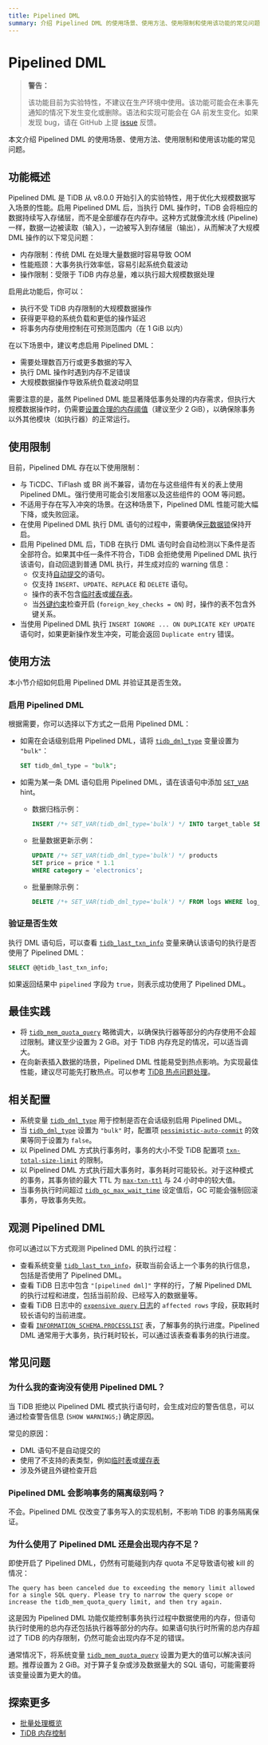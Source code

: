 ```yaml
---
title: Pipelined DML
summary: 介绍 Pipelined DML 的使用场景、使用方法、使用限制和使用该功能的常见问题。Pipelined DML 增强了 TiDB 批量处理的能力，使得事务大小不再受到 TiDB 内存限制。
---
```


# Pipelined DML

> **警告：**
>
> 该功能目前为实验特性，不建议在生产环境中使用。该功能可能会在未事先通知的情况下发生变化或删除。语法和实现可能会在 GA 前发生变化。如果发现 bug，请在 GitHub 上提 [issue](https://github.com/pingcap/tidb/issues) 反馈。

本文介绍 Pipelined DML 的使用场景、使用方法、使用限制和使用该功能的常见问题。

## 功能概述

Pipelined DML 是 TiDB 从 v8.0.0 开始引入的实验特性，用于优化大规模数据写入场景的性能。启用 Pipelined DML 后，当执行 DML 操作时，TiDB 会将相应的数据持续写入存储层，而不是全部缓存在内存中。这种方式就像流水线 (Pipeline) 一样，数据一边被读取（输入），一边被写入到存储层（输出），从而解决了大规模 DML 操作的以下常见问题：

- 内存限制：传统 DML 在处理大量数据时容易导致 OOM
- 性能瓶颈：大事务执行效率低，容易引起系统负载波动
- 操作限制：受限于 TiDB 内存总量，难以执行超大规模数据处理

启用此功能后，你可以：

- 执行不受 TiDB 内存限制的大规模数据操作
- 获得更平稳的系统负载和更低的操作延迟
- 将事务内存使用控制在可预测范围内（在 1 GiB 以内）

在以下场景中，建议考虑启用 Pipelined DML：

- 需要处理数百万行或更多数据的写入
- 执行 DML 操作时遇到内存不足错误
- 大规模数据操作导致系统负载波动明显

需要注意的是，虽然 Pipelined DML 能显著降低事务处理的内存需求，但执行大规模数据操作时，仍需要[设置合理的内存阈值](/system-variables.md#tidb_mem_quota_query)（建议至少 2 GiB），以确保除事务以外其他模块（如执行器）的正常运行。

## 使用限制

目前，Pipelined DML 存在以下使用限制：

- 与 TiCDC、TiFlash 或 BR 尚不兼容，请勿在与这些组件有关的表上使用 Pipelined DML。强行使用可能会引发阻塞以及这些组件的 OOM 等问题。
- 不适用于存在写入冲突的场景。在这种场景下，Pipelined DML 性能可能大幅下降，或失败回滚。
- 在使用 Pipelined DML 执行 DML 语句的过程中，需要确保[元数据锁](/metadata-lock.md)保持开启。
- 启用 Pipelined DML 后，TiDB 在执行 DML 语句时会自动检测以下条件是否全部符合。如果其中任一条件不符合，TiDB 会拒绝使用 Pipelined DML 执行该语句，自动回退到普通 DML 执行，并生成对应的 warning 信息：
    - 仅支持[自动提交](/transaction-overview.md#自动提交)的语句。
    - 仅支持 `INSERT`、`UPDATE`、`REPLACE` 和 `DELETE` 语句。
    - 操作的表不包含[临时表](/temporary-tables.md)或[缓存表](/cached-tables.md)。
    - 当[外键约束](/foreign-key.md)检查开启 (`foreign_key_checks = ON`) 时，操作的表不包含外键关系。
- 当使用 Pipelined DML 执行 `INSERT IGNORE ... ON DUPLICATE KEY UPDATE` 语句时，如果更新操作发生冲突，可能会返回 `Duplicate entry` 错误。

## 使用方法

本小节介绍如何启用 Pipelined DML 并验证其是否生效。

### 启用 Pipelined DML

根据需要，你可以选择以下方式之一启用 Pipelined DML：

- 如需在会话级别启用 Pipelined DML，请将 [`tidb_dml_type`](/system-variables.md#tidb_dml_type-从-v800-版本开始引入) 变量设置为 `"bulk"`：

    ```sql
    SET tidb_dml_type = "bulk";
    ```

- 如需为某一条 DML 语句启用 Pipelined DML，请在该语句中添加 [`SET_VAR`](/optimizer-hints.md#set_varvar_namevar_value) hint。

    - 数据归档示例：

        ```sql
        INSERT /*+ SET_VAR(tidb_dml_type='bulk') */ INTO target_table SELECT * FROM source_table;
        ```

    - 批量数据更新示例：

        ```sql
        UPDATE /*+ SET_VAR(tidb_dml_type='bulk') */ products
        SET price = price * 1.1
        WHERE category = 'electronics';
        ```

    - 批量删除示例：

        ```sql
        DELETE /*+ SET_VAR(tidb_dml_type='bulk') */ FROM logs WHERE log_time < '2023-01-01';
        ```

### 验证是否生效

执行 DML 语句后，可以查看 [`tidb_last_txn_info`](/system-variables.md#tidb_last_txn_info-从-v409-版本开始引入) 变量来确认该语句的执行是否使用了 Pipelined DML：

```sql
SELECT @@tidb_last_txn_info;
```

如果返回结果中 `pipelined` 字段为 `true`，则表示成功使用了 Pipelined DML。

## 最佳实践

- 将 [`tidb_mem_quota_query`](/system-variables.md#tidb_mem_quota_query) 略微调大，以确保执行器等部分的内存使用不会超过限制。建议至少设置为 2 GiB。对于 TiDB 内存充足的情况，可以适当调大。
- 在向新表插入数据的场景，Pipelined DML 性能易受到热点影响。为实现最佳性能，建议尽可能先打散热点。可以参考 [TiDB 热点问题处理](/troubleshoot-hot-spot-issues.md)。

## 相关配置

- 系统变量 [`tidb_dml_type`](/system-variables.md#tidb_dml_type-从-v800-版本开始引入) 用于控制是否在会话级别启用 Pipelined DML。
- 当 [`tidb_dml_type`](/system-variables.md#tidb_dml_type-从-v800-版本开始引入) 设置为 `"bulk"` 时，配置项 [`pessimistic-auto-commit`](/tidb-configuration-file.md#pessimistic-auto-commit) 的效果等同于设置为 `false`。
- 以 Pipelined DML 方式执行事务时，事务的大小不受 TiDB 配置项 [`txn-total-size-limit`](/tidb-configuration-file.md#txn-total-size-limit) 的限制。
- 以 Pipelined DML 方式执行超大事务时，事务耗时可能较长。对于这种模式的事务，其事务锁的最大 TTL 为 [`max-txn-ttl`](/tidb-configuration-file.md#max-txn-ttl) 与 24 小时中的较大值。
- 当事务执行时间超过 [`tidb_gc_max_wait_time`](/system-variables.md#tidb_gc_max_wait_time-从-v610-版本开始引入) 设定值后，GC 可能会强制回滚事务，导致事务失败。

## 观测 Pipelined DML

你可以通过以下方式观测 Pipelined DML 的执行过程：

- 查看系统变量 [`tidb_last_txn_info`](/system-variables.md#tidb_last_txn_info-从-v409-版本开始引入)，获取当前会话上一个事务的执行信息，包括是否使用了 Pipelined DML。
- 查看 TiDB 日志中包含 `"[pipelined dml]"` 字样的行，了解 Pipelined DML 的执行过程和进度，包括当前阶段、已经写入的数据量等。
- 查看 TiDB 日志中的 [`expensive query` 日志](/identify-expensive-queries.md#expensive-query-日志示例)的 `affected rows` 字段，获取耗时较长语句的当前进度。
- 查看 [`INFORMATION_SCHEMA.PROCESSLIST`](/information-schema/information-schema-processlist.md) 表，了解事务的执行进度。Pipelined DML 通常用于大事务，执行耗时较长，可以通过该表查看事务的执行进度。

## 常见问题

### 为什么我的查询没有使用 Pipelined DML？

当 TiDB 拒绝以 Pipelined DML 模式执行语句时，会生成对应的警告信息，可以通过检查警告信息 (`SHOW WARNINGS;`) 确定原因。

常见的原因：

- DML 语句不是自动提交的
- 使用了不支持的表类型，例如[临时表](/temporary-tables.md)或[缓存表](/cached-tables.md)
- 涉及外键且外键检查开启

### Pipelined DML 会影响事务的隔离级别吗？

不会。Pipelined DML 仅改变了事务写入的实现机制，不影响 TiDB 的事务隔离保证。

### 为什么使用了 Pipelined DML 还是会出现内存不足？

即使开启了 Pipelined DML，仍然有可能碰到内存 quota 不足导致语句被 kill 的情况：

```
The query has been canceled due to exceeding the memory limit allowed for a single SQL query. Please try to narrow the query scope or increase the tidb_mem_quota_query limit, and then try again.
```

这是因为 Pipelined DML 功能仅能控制事务执行过程中数据使用的内存，但语句执行时使用的总内存还包括执行器等部分的内存。如果语句执行时所需的总内存超过了 TiDB 的内存限制，仍然可能会出现内存不足的错误。

通常情况下，将系统变量 [`tidb_mem_quota_query`](/system-variables.md#tidb_mem_quota_query) 设置为更大的值可以解决该问题。推荐设置为 2 GiB。对于算子复杂或涉及数据量大的 SQL 语句，可能需要将该变量设置为更大的值。

## 探索更多

- [批量处理概览](/batch-processing.md)
- [TiDB 内存控制](/configure-memory-usage.md)